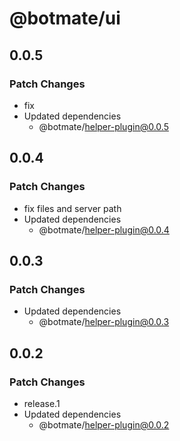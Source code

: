 # @botmate/ui

## 0.0.5

### Patch Changes

- fix
- Updated dependencies
  - @botmate/helper-plugin@0.0.5

## 0.0.4

### Patch Changes

- fix files and server path
- Updated dependencies
  - @botmate/helper-plugin@0.0.4

## 0.0.3

### Patch Changes

- Updated dependencies
  - @botmate/helper-plugin@0.0.3

## 0.0.2

### Patch Changes

- release.1
- Updated dependencies
  - @botmate/helper-plugin@0.0.2
